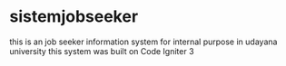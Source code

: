 # sistemjobseeker
this is an job seeker information system for internal purpose in udayana university
this system was built on Code Igniter 3 
